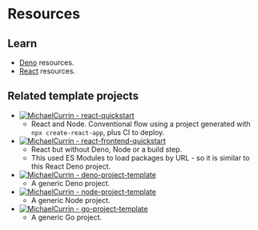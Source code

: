 # Resources

## Learn

- [Deno](https://michaelcurrin.github.io/dev-resources/resources/javascript/deno/) resources.
- [React](https://github.com/MichaelCurrin/learn-to-code/blob/master/en/topics/scripting_languages/JavaScript/libraries/react.md) resources.


## Related template projects

- [![MichaelCurrin - react-quickstart](https://img.shields.io/static/v1?label=MichaelCurrin&message=react-quickstart&color=blue&logo=github)](https://github.com/MichaelCurrin/react-quickstart)
    - React and Node. Conventional flow using a project generated with `npx create-react-app`, plus CI to deploy.
- [![MichaelCurrin - react-frontend-quickstart](https://img.shields.io/static/v1?label=MichaelCurrin&message=react-frontend-quickstart&color=blue&logo=github)](https://github.com/MichaelCurrin/react-frontend-quickstart)
    - React but without Deno, Node or a build step. 
    - This used ES Modules to load packages by URL - so it is similar to this React Deno project.
- [![MichaelCurrin - deno-project-template](https://img.shields.io/static/v1?label=MichaelCurrin&message=deno-project-template&color=blue&logo=github)](https://github.com/MichaelCurrin/deno-project-template)
    - A generic Deno project.
- [![MichaelCurrin - node-project-template](https://img.shields.io/static/v1?label=MichaelCurrin&message=node-project-template&color=blue&logo=github)](https://github.com/MichaelCurrin/node-project-template)
    - A generic Node project.
- [![MichaelCurrin - go-project-template](https://img.shields.io/static/v1?label=MichaelCurrin&message=go-project-template&color=blue&logo=github)](https://github.com/MichaelCurrin/go-project-template)
    - A generic Go project.
